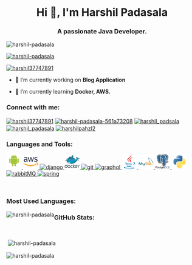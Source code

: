 <h1 align="center">Hi 👋, I'm Harshil Padasala</h1>
<h3 align="center">A passionate Java Developer.</h3>

<p align="left"> <img src="https://komarev.com/ghpvc/?username=harshil-padasala&label=Profile%20views&color=0e75b6&style=flat" alt="harshil-padasala" /> </p>

<p align="left"> <a href="https://github.com/ryo-ma/github-profile-trophy"><img src="https://github-profile-trophy.vercel.app/?username=harshil-padasala" alt="harshil-padasala" /></a> </p>

<p align="left"> <a href="https://twitter.com/harshil37747891" target="blank"><img src="https://img.shields.io/twitter/follow/harshil37747891?logo=twitter&style=for-the-badge" alt="harshil37747891" /></a> </p>

- 🔭 I’m currently working on **Blog Application**

- 🌱 I’m currently learning **Docker, AWS.**

<h3 align="left">Connect with me:</h3>
<p align="left">
<a href="https://twitter.com/harshil37747891" target="blank"><img align="center" src="https://raw.githubusercontent.com/rahuldkjain/github-profile-readme-generator/master/src/images/icons/Social/twitter.svg" alt="harshil37747891" height="30" width="40" /></a>
<a href="https://linkedin.com/in/harshil-padasala-561a73208" target="blank"><img align="center" src="https://raw.githubusercontent.com/rahuldkjain/github-profile-readme-generator/master/src/images/icons/Social/linked-in-alt.svg" alt="harshil-padasala-561a73208" height="30" width="40" /></a>
<a href="https://instagram.com/harshil_padsala" target="blank"><img align="center" src="https://raw.githubusercontent.com/rahuldkjain/github-profile-readme-generator/master/src/images/icons/Social/instagram.svg" alt="harshil_padsala" height="30" width="40" /></a>
<a href="https://www.leetcode.com/harshil_padasala" target="blank"><img align="center" src="https://raw.githubusercontent.com/rahuldkjain/github-profile-readme-generator/master/src/images/icons/Social/leet-code.svg" alt="harshil_padasala" height="30" width="40" /></a>
<a href="https://auth.geeksforgeeks.org/user/harshilpahzl2" target="blank"><img align="center" src="https://raw.githubusercontent.com/rahuldkjain/github-profile-readme-generator/master/src/images/icons/Social/geeks-for-geeks.svg" alt="harshilpahzl2" height="30" width="40" /></a>
</p>

<h3 align="left">Languages and Tools:</h3>
<p align="left"> <a href="https://developer.android.com" target="_blank" rel="noreferrer"> <img src="https://raw.githubusercontent.com/devicons/devicon/master/icons/android/android-original-wordmark.svg" alt="android" width="40" height="40"/> </a> <a href="https://aws.amazon.com" target="_blank" rel="noreferrer"> <img src="https://raw.githubusercontent.com/devicons/devicon/master/icons/amazonwebservices/amazonwebservices-original-wordmark.svg" alt="aws" width="40" height="40"/> </a> <a href="https://www.djangoproject.com/" target="_blank" rel="noreferrer"> <img src="https://cdn.worldvectorlogo.com/logos/django.svg" alt="django" width="40" height="40"/> </a> <a href="https://www.docker.com/" target="_blank" rel="noreferrer"> <img src="https://raw.githubusercontent.com/devicons/devicon/master/icons/docker/docker-original-wordmark.svg" alt="docker" width="40" height="40"/> </a> <a href="https://git-scm.com/" target="_blank" rel="noreferrer"> <img src="https://www.vectorlogo.zone/logos/git-scm/git-scm-icon.svg" alt="git" width="40" height="40"/> </a> <a href="https://graphql.org" target="_blank" rel="noreferrer"> <img src="https://www.vectorlogo.zone/logos/graphql/graphql-icon.svg" alt="graphql" width="40" height="40"/> </a> <a href="https://www.java.com" target="_blank" rel="noreferrer"> 
<img src="https://raw.githubusercontent.com/devicons/devicon/master/icons/java/java-original.svg" alt="java" width="40" height="40"/> </a> <a href="https://www.mysql.com/" target="_blank" rel="noreferrer"> <img src="https://raw.githubusercontent.com/devicons/devicon/master/icons/mysql/mysql-original-wordmark.svg" alt="mysql" width="40" height="40"/> </a> <a href="https://www.postgresql.org" target="_blank" rel="noreferrer"> <img src="https://raw.githubusercontent.com/devicons/devicon/master/icons/postgresql/postgresql-original-wordmark.svg" alt="postgresql" width="40" height="40"/> </a> <a href="https://www.python.org" target="_blank" rel="noreferrer"> <img src="https://raw.githubusercontent.com/devicons/devicon/master/icons/python/python-original.svg" alt="python" width="40" height="40"/> </a> <a href="https://www.rabbitmq.com" target="_blank" rel="noreferrer"> <img src="https://www.vectorlogo.zone/logos/rabbitmq/rabbitmq-icon.svg" alt="rabbitMQ" width="40" height="40"/> </a> <a href="https://spring.io/" target="_blank" rel="noreferrer"> <img src="https://www.vectorlogo.zone/logos/springio/springio-icon.svg" alt="spring" width="40" height="40"/> </a> </p>
</br>
<h3 align="left">Most Used Languages:</h3>
<p><img align="left" src="https://github-readme-stats.vercel.app/api/top-langs?username=harshil-padasala&show_icons=true&locale=en&layout=compact" alt="harshil-padasala" /></p>
<h3 align="left">GitHub Stats:</h3>
</br>
<p>&nbsp;<img align="center" src="https://github-readme-stats.vercel.app/api?username=harshil-padasala&show_icons=true&locale=en" alt="harshil-padasala" /></p>

<p><img align="center" src="https://github-readme-streak-stats.herokuapp.com/?user=harshil-padasala&" alt="harshil-padasala" /></p>


